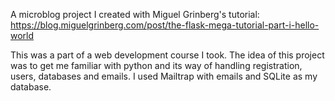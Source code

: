 A microblog project I created with Miguel Grinberg's tutorial: https://blog.miguelgrinberg.com/post/the-flask-mega-tutorial-part-i-hello-world

This was a part of a web development course I took. The idea of this project was to get me familiar with python and its way of handling registration, users, databases and emails. I used Mailtrap with emails and SQLite as my database.
